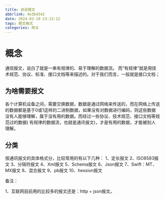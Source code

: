 ```yaml
---
title: 说说报文
abbrlink: 4e3b4542
date: 2024-03-10 23:13:12
tags: 报文格式
categories: 网关
---
```


# 概念

通信报文，说白了就是一串有规律的、易于理解的数据流。 而“有规律”就是用技术规范、协议、标准、接口文档等来描述的。对于我们而言，一般就是接口文档；

## 为啥需要报文

各个计算机设备之间，需要交换数据，数据是通过网络来传送的，而在网络上传送的数据都是基于0或1这样的二进制数据，如果没有对数据进行编码，则这些数据没有人能够理解，属于没有用的数据。而经过一些协议、技术规范、接口文档等规范过的数据(
有规律的数据流，也就是通讯报文)，才是有用的数据，才能被别人理解。

## 分类

按通讯报文的具体格式分，比较常用的有以下几种：
1、定长报文
2、ISO8583报文
3、分隔符报文
4、Xml报文
5、Schema报文
6、Json报文
7、Swift：MT、MX报文
8、混合报文
9、pb报文
10、hession报文

备注：

1、互联网目前用的比较多的报文还是：http + json报文。


